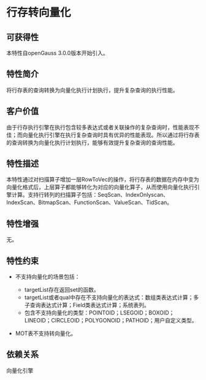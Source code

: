 # 行存转向量化<a name="ZH-CN_TOPIC_0000001265287497"></a>

## 可获得性<a name="section15406143204715"></a>

本特性自openGauss 3.0.0版本开始引入。

## 特性简介<a name="section740615433477"></a>

将行存表的查询转换为向量化执行计划执行，提升复杂查询的执行性能。

## 客户价值<a name="section13406743164715"></a>

由于行存执行引擎在执行包含较多表达式或者关联操作的复杂查询时，性能表现不佳；而向量化执行引擎在执行复杂查询时具有优异的性能表现。所以通过将行存表的查询转换为向量化执行计划执行，能够有效提升复杂查询的查询性能。

## 特性描述<a name="section16406154310471"></a>

本特性通过对扫描算子增加一层RowToVec的操作，将行存表的数据在内存中变为向量化格式后，上层算子都能够转化为对应的向量化算子，从而使用向量化执行引擎计算。支持行转列的扫描算子包括：SeqScan、IndexOnlyscan、IndexScan、BitmapScan、FunctionScan、ValueScan、TidScan。

## 特性增强<a name="section1340684315478"></a>

无。

## 特性约束<a name="section06531946143616"></a>

-   不支持向量化的场景包括：
    -   targetList存在返回set的函数。
    -   targetList或者qual中存在不支持向量化的表达式：数组类表达式计算；多子查询表达式计算；Field类表达式计算；系统表列。
    -   包含不支持向量化的类型：POINTOID；LSEGOID；BOXOID；LINEOID；CIRCLEOID；POLYGONOID；PATHOID；用户自定义类型。

-   MOT表不支持转向量化。

## 依赖关系<a name="section8406643144716"></a>

向量化引擎

